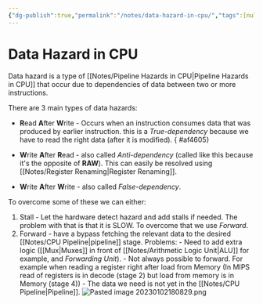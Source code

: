 ```yaml
---
{"dg-publish":true,"permalink":"/notes/data-hazard-in-cpu/","tags":[null]}
---
```





# Data Hazard in CPU
Data hazard is a type of [[Notes/Pipeline Hazards in CPU\|Pipeline Hazards in CPU]] that occur due to dependencies of data between two or more instructions.

There are 3 main types of data hazards:
- **R**ead **A**fter **W**rite - Occurs when an instruction consumes data that was produced by earlier instruction. this is a *True-dependency* because we have to read the right data (after it is modified).
{ #af4605}

- **W**rite **A**fter **R**ead - also called *Anti-dependency* (called like this because it's the opposite of **RAW**). This can easily be resolved using [[Notes/Register Renaming\|Register Renaming]].
- **W**rite **A**fter **W**rite - also called *False-dependency*.

To overcome some of these we can either:
1. Stall - Let the hardware detect hazard and add stalls if needed. The problem with that is that it is SLOW. To overcome that we use *Forward*.
2. Forward - have a bypass fetching the relevant data to the desired [[Notes/CPU Pipeline\|pipeline]] stage. 
   Problems:
	   - Need to add extra logic ([[Mux\|Muxes]] in front of [[Notes/Arithmetic Logic Unit\|ALU]] for example, and *Forwarding Unit*).
	   - Not always possible to forward. For example when reading a register right after load from Memory (In MIPS read of registers is in decode (stage 2) but load from memory is in Memory (stage 4)) - The data we need is not yet in the [[Notes/CPU Pipeline\|Pipeline]].
	     ![Pasted image 20230102180829.png](/img/user/Assets/Pasted%20image%2020230102180829.png)
